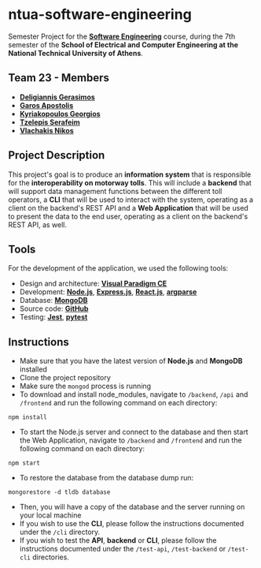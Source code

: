 # ntua-software-engineering

Semester Project for the [**Software Engineering**](https://www.ece.ntua.gr/en/undergraduate/courses/3205) course, during the 7th semester of the **School of Electrical and Computer Engineering at the National Technical University of Athens**.

## Team 23 - Members
- [**Deligiannis Gerasimos**](https://github.com/GerasimosDel)
- [**Garos Apostolis**](https://github.com/ApostolisGaros)
- [**Kyriakopoulos Georgios**](https://github.com/geokyr)
- [**Tzelepis Serafeim**](https://github.com/sertze)
- [**Vlachakis Nikos**](https://github.com/NikosVlachakis)

## Project Description

This project's goal is to produce an **information system** that is responsible for the **interoperability on motorway tolls**. This will include a **backend** that will support data management functions between the different toll operators, a **CLI** that will be used to interact with the system, operating as a client on the backend's REST API and a **Web Application** that will be used to present the data to the end user, operating as a client on the backend's REST API, as well.

## Tools
For the development of the application, we used the following tools:

- Design and architecture: [**Visual Paradigm CE**](https://www.visual-paradigm.com/download/community.jsp)
- Development: [**Node.js**](https://nodejs.org/en), [**Express.js**](https://expressjs.com/), [**React.js**](https://react.dev/), [**argparse**](https://docs.python.org/3/library/argparse.html)
- Database: [**MongoDB**](https://www.mongodb.com/)
- Source code: [**GitHub**](https://github.com/)
- Testing: [**Jest**](https://jestjs.io/), [**pytest**](https://docs.pytest.org/en/7.3.x/)

## Instructions
- Make sure that you have the latest version of **Node.js** and **MongoDB** installed
- Clone the project repository
- Make sure the `mongod` process is running
- To download and install node_modules, navigate to `/backend`, `/api` and `/frontend` and run the following command on each directory:
```
npm install
```
- To start the Node.js server and connect to the database and then start the Web Application, navigate to `/backend` and `/frontend` and run the following command on each directory:
```
npm start
```
- To restore the database from the database dump run:
```
mongorestore -d tldb database
```
- Then, you will have a copy of the database and the server running on your local machine
- If you wish to use the **CLI**, please follow the instructions documented under the `/cli` directory.
- If you wish to test the **API**, **backend** or **CLI**, please follow the instructions documented under the `/test-api`, `/test-backend` or `/test-cli` directories.